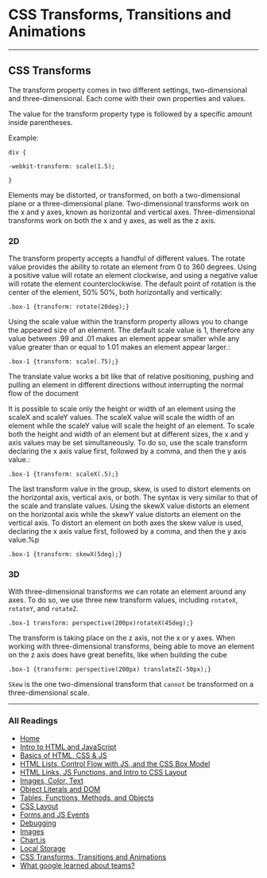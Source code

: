 # CSS Transforms, Transitions and Animations

***

## CSS Transforms

The transform property comes in two different settings, two-dimensional and three-dimensional. Each come with their own properties and values.

The value for the transform property type is followed by a specific amount inside parentheses.

Example:

`div {`

`-webkit-transform: scale(1.5);`
  
`}`

Elements may be distorted, or transformed, on both a two-dimensional plane or a three-dimensional plane. Two-dimensional transforms work on the x and y axes, known as horizontal and vertical axes. Three-dimensional transforms work on both the x and y axes, as well as the z axis.

### 2D

The transform property accepts a handful of different values. The rotate value provides the ability to rotate an element from 0 to 360 degrees. Using a positive value will rotate an element clockwise, and using a negative value will rotate the element counterclockwise. The default point of rotation is the center of the element, 50% 50%, both horizontally and vertically:

`.box-1 {transform: rotate(20deg);}`

Using the scale value within the transform property allows you to change the appeared size of an element. The default scale value is 1, therefore any value between .99 and .01 makes an element appear smaller while any value greater than or equal to 1.01 makes an element appear larger.:

`.box-1 {transform: scale(.75);}`

The translate value works a bit like that of relative positioning, pushing and pulling an element in different directions without interrupting the normal flow of the document

It is possible to scale only the height or width of an element using the scaleX and scaleY values. The scaleX value will scale the width of an element while the scaleY value will scale the height of an element. To scale both the height and width of an element but at different sizes, the x and y axis values may be set simultaneously. To do so, use the scale transform declaring the x axis value first, followed by a comma, and then the y axis value.:

`.box-1 {transform: scaleX(.5);}`

The last transform value in the group, skew, is used to distort elements on the horizontal axis, vertical axis, or both. The syntax is very similar to that of the scale and translate values. Using the skewX value distorts an element on the horizontal axis while the skewY value distorts an element on the vertical axis. To distort an element on both axes the skew value is used, declaring the x axis value first, followed by a comma, and then the y axis value.%p

`.box-1 {transform: skewX(5deg);}`

### 3D

With three-dimensional transforms we can rotate an element around any axes. To do so, we use three new transform values, including `rotateX`, `rotateY`, and `rotateZ`.

`.box-1 transform: perspective(200px)rotateX(45deg);}`

The transform is taking place on the z axis, not the x or y axes. When working with three-dimensional transforms, being able to move an element on the z axis does have great benefits, like when building the cube

`.box-1 {transform: perspective(200px) translateZ(-50px);}`

`Skew` is the one two-dimensional transform that `cannot` be transformed on a three-dimensional scale.

***

### All Readings

* [Home](README.md)
* [Intro to HTML and JavaScript](class-01.md)
* [Basics of HTML, CSS & JS](class-02.md)
* [HTML Lists, Control Flow with JS, and the CSS Box Model](class-03.md)
* [HTML Links, JS Functions, and Intro to CSS Layout](class-04.md)
* [Images, Color, Text](class-05.md)
* [Object Literals and DOM](class-06.md)
* [Tables, Functions, Methods, and Objects](class-07.md)
* [CSS Layout](class-08.md)
* [Forms and JS Events](class-09.md)
* [Debugging](class-10.md)
* [Images](class-11.md)
* [Chart.js](class-12.md)
* [Local Storage](class-13.md)
* [CSS Transforms, Transitions and Animations](class-14a.md)
* [What google learned about teams?](class-14b.md)
